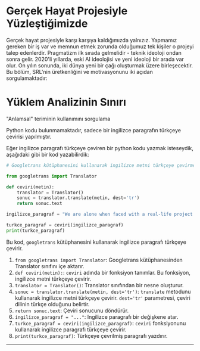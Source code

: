 # Gerçek Hayat Projesiyle Yüzleştiğimizde
Gerçek hayat projesiyle karşı karşıya kaldığımızda yalnızız. Yapmamız gereken bir iş var ve memnun etmek zorunda olduğumuz tek kişiler o projeyi talep edenlerdir. Pragmatizm ilk sırada gelmelidir - teknik ideoloji ondan sonra gelir. 2020'li yıllarda, eski AI ideolojisi ve yeni ideoloji bir arada var olur. On yılın sonunda, iki dünya yeni bir çağı oluşturmak üzere birleşecektir. Bu bölüm, SRL'nin üretkenliğini ve motivasyonunu iki açıdan sorgulamaktadır: 
# Yüklem Analizinin Sınırı 
"Anlamsal" teriminin kullanımını sorgulama


Python kodu bulunmamaktadır, sadece bir ingilizce paragrafın türkçeye çevirisi yapılmıştır.

Eğer ingilizce paragrafı türkçeye çeviren bir python kodu yazmak isteseydik, aşağıdaki gibi bir kod yazabilirdik:

```python
# Googletrans kütüphanesini kullanarak ingilizce metni türkçeye çevirme

from googletrans import Translator

def ceviri(metin):
    translator = Translator()
    sonuc = translator.translate(metin, dest='tr')
    return sonuc.text

ingilizce_paragraf = "We are alone when faced with a real-life project. We have a job to do, and the only people to satisfy are those who asked for that project. Pragmatism must come first – technical ideology after . In the 2020s, former AI ideology and new ideology coexist. By the decade’s end, the two worlds will have merged to form a new era. This section questions the productivity of SRL and its motivation through two aspects: The limit of predicate analysis Questioning the use of the term “semantic”"

turkce_paragraf = ceviri(ingilizce_paragraf)
print(turkce_paragraf)
```

Bu kod, `googletrans` kütüphanesini kullanarak ingilizce paragrafı türkçeye çevirir.

1. `from googletrans import Translator`: Googletrans kütüphanesinden Translator sınıfını içe aktarır.
2. `def ceviri(metin):`: `ceviri` adında bir fonksiyon tanımlar. Bu fonksiyon, ingilizce metni türkçeye çevirir.
3. `translator = Translator()`: Translator sınıfından bir nesne oluşturur.
4. `sonuc = translator.translate(metin, dest='tr')`: `translate` metodunu kullanarak ingilizce metni türkçeye çevirir. `dest='tr'` parametresi, çeviri dilinin türkçe olduğunu belirtir.
5. `return sonuc.text`: Çeviri sonucunu döndürür.
6. `ingilizce_paragraf = "..."`: Ingilizce paragrafı bir değişkene atar.
7. `turkce_paragraf = ceviri(ingilizce_paragraf)`: `ceviri` fonksiyonunu kullanarak ingilizce paragrafı türkçeye çevirir.
8. `print(turkce_paragraf)`: Türkçeye çevrilmiş paragrafı yazdırır.

---

